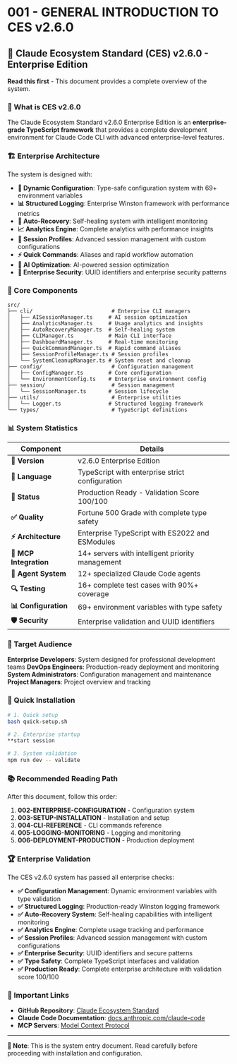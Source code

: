 # 001 - GENERAL INTRODUCTION TO CES v2.6.0

## 🏢 Claude Ecosystem Standard (CES) v2.6.0 - Enterprise Edition

**Read this first** - This document provides a complete overview of the system.

### 🎯 What is CES v2.6.0

The Claude Ecosystem Standard v2.6.0 Enterprise Edition is an **enterprise-grade TypeScript framework** that provides a complete development environment for Claude Code CLI with advanced enterprise-level features.

### 🏗️ Enterprise Architecture

The system is designed with:

- **🔧 Dynamic Configuration**: Type-safe configuration system with 69+ environment variables
- **📊 Structured Logging**: Enterprise Winston framework with performance metrics
- **🔄 Auto-Recovery**: Self-healing system with intelligent monitoring
- **📈 Analytics Engine**: Complete analytics with performance insights
- **🎯 Session Profiles**: Advanced session management with custom configurations
- **⚡ Quick Commands**: Aliases and rapid workflow automation
- **🤖 AI Optimization**: AI-powered session optimization
- **🔐 Enterprise Security**: UUID identifiers and enterprise security patterns

### 💎 Core Components

```
src/
├── cli/                         # Enterprise CLI managers
│   ├── AISessionManager.ts     # AI session optimization
│   ├── AnalyticsManager.ts     # Usage analytics and insights
│   ├── AutoRecoveryManager.ts  # Self-healing system
│   ├── CLIManager.ts           # Main CLI interface
│   ├── DashboardManager.ts     # Real-time monitoring
│   ├── QuickCommandManager.ts  # Rapid command aliases
│   ├── SessionProfileManager.ts # Session profiles
│   └── SystemCleanupManager.ts # System reset and cleanup
├── config/                      # Configuration management
│   ├── ConfigManager.ts        # Core configuration
│   └── EnvironmentConfig.ts    # Enterprise environment config
├── session/                     # Session management
│   └── SessionManager.ts       # Session lifecycle
├── utils/                       # Enterprise utilities
│   └── Logger.ts               # Structured logging framework
└── types/                       # TypeScript definitions
```

### 📊 System Statistics

| Component | Details |
|-----------|---------|
| **🚀 Version** | v2.6.0 Enterprise Edition |
| **🔷 Language** | TypeScript with enterprise strict configuration |
| **🎯 Status** | Production Ready - Validation Score 100/100 |
| **✅ Quality** | Fortune 500 Grade with complete type safety |
| **⚡ Architecture** | Enterprise TypeScript with ES2022 and ESModules |
| **🔌 MCP Integration** | 14+ servers with intelligent priority management |
| **🤖 Agent System** | 12+ specialized Claude Code agents |
| **🔍 Testing** | 16+ complete test cases with 90%+ coverage |
| **📊 Configuration** | 69+ environment variables with type safety |
| **🛡️ Security** | Enterprise validation and UUID identifiers |

### 🎯 Target Audience

**Enterprise Developers**: System designed for professional development teams
**DevOps Engineers**: Production-ready deployment and monitoring
**System Administrators**: Configuration management and maintenance
**Project Managers**: Project overview and tracking

### 🚀 Quick Installation

```bash
# 1. Quick setup
bash quick-setup.sh

# 2. Enterprise startup
**start session

# 3. System validation
npm run dev -- validate
```

### 📚 Recommended Reading Path

After this document, follow this order:

1. **002-ENTERPRISE-CONFIGURATION** - Configuration system
2. **003-SETUP-INSTALLATION** - Installation and setup
3. **004-CLI-REFERENCE** - CLI commands reference
4. **005-LOGGING-MONITORING** - Logging and monitoring
5. **006-DEPLOYMENT-PRODUCTION** - Production deployment

### 🏆 Enterprise Validation

The CES v2.6.0 system has passed all enterprise checks:

- **✅ Configuration Management**: Dynamic environment variables with type validation
- **✅ Structured Logging**: Production-ready Winston logging framework
- **✅ Auto-Recovery System**: Self-healing capabilities with intelligent monitoring
- **✅ Analytics Engine**: Complete usage tracking and performance
- **✅ Session Profiles**: Advanced session management with custom configurations
- **✅ Enterprise Security**: UUID identifiers and secure patterns
- **✅ Type Safety**: Complete TypeScript interfaces and validation
- **✅ Production Ready**: Complete enterprise architecture with validation score 100/100

### 🔗 Important Links

- **GitHub Repository**: [Claude Ecosystem Standard](https://github.com/anthropics/claude-ecosystem-standard)
- **Claude Code Documentation**: [docs.anthropic.com/claude-code](https://docs.anthropic.com/claude-code)
- **MCP Servers**: [Model Context Protocol](https://modelcontextprotocol.io/)

---

**📌 Note**: This is the system entry document. Read carefully before proceeding with installation and configuration.